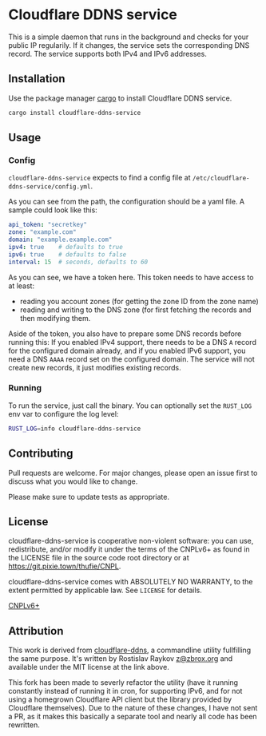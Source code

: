 # Cloudflare DDNS service

This is a simple daemon that runs in the background and checks for your public
IP regularily. If it changes, the service sets the corresponding DNS record. The
service supports both IPv4 and IPv6 addresses.

## Installation

Use the package manager [cargo](https://doc.rust-lang.org/cargo/) to install
Cloudflare DDNS service.

```bash
cargo install cloudflare-ddns-service
```

## Usage
### Config

`cloudflare-ddns-service` expects to find a config file at
`/etc/cloudflare-ddns-service/config.yml`.

As you can see from the path, the configuration should be a yaml file. A sample
could look like this:

```yaml
api_token: "secretkey"
zone: "example.com"
domain: "example.example.com"
ipv4: true    # defaults to true
ipv6: true    # defaults to false
interval: 15  # seconds, defaults to 60
```

As you can see, we have a token here. This token needs to have access to at
least:
 - reading you account zones (for getting the zone ID from the zone name)
 - reading and writing to the DNS zone (for first fetching the records and then
   modifying them.

Aside of the token, you also have to prepare some DNS records before running
this: If you enabled IPv4 support, there needs to be a DNS `A` record for the
configured domain already, and if you enabled IPv6 support, you need a DNS
`AAAA` record set on the configured domain. The service will not create new
records, it just modifies existing records.

### Running

To run the service, just call the binary. You can optionally set the `RUST_LOG`
env var to configure the log level:

```bash
RUST_LOG=info cloudflare-ddns-service
```

## Contributing
Pull requests are welcome. For major changes, please open an issue first to discuss what you would like to change.

Please make sure to update tests as appropriate.

## License

cloudflare-ddns-service is cooperative non-violent software: you can use,
redistribute, and/or modify it under the terms of the CNPLv6+ as found in the
LICENSE file in the source code root directory or at
<https://git.pixie.town/thufie/CNPL>.

cloudflare-ddns-service comes with ABSOLUTELY NO WARRANTY, to the extent
permitted by applicable law.  See `LICENSE` for details.

[CNPLv6+](https://thufie.lain.haus/NPL.html)

## Attribution

This work is derived from
[cloudflare-ddns](https://github.com/zbrox/cloudflare-ddns), a commandline
utility fullfilling the same purpose. It's written by Rostislav Raykov
<z@zbrox.org> and available under the MIT license at the link above.

This fork has been made to severly refactor the utility (have it running
constantly instead of running it in cron, for supporting IPv6, and for not using
a homegrown Cloudflare API client but the library provided by Cloudflare
themselves). Due to the nature of these changes, I have not sent a PR, as it
makes this basically a separate tool and nearly all code has been rewritten.
